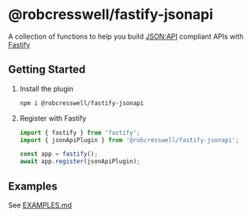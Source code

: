 # @robcresswell/fastify-jsonapi

A collection of functions to help you build [JSON:API](https://jsonapi.org/)
compliant APIs with [Fastify](https://fastify.dev/)

## Getting Started

1. Install the plugin

   ```sh
   npm i @robcresswell/fastify-jsonapi
   ```

2. Register with Fastify

   ```ts
   import { fastify } from 'fastify';
   import { jsonApiPlugin } from '@robcresswell/fastify-jsonapi';

   const app = fastify();
   await app.register(jsonApiPlugin);
   ```

## Examples

See [EXAMPLES.md](./EXAMPLES.md)
